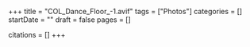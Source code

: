 +++
title = "COL_Dance_Floor_-1.avif"
tags = ["Photos"]
categories = []
startDate = ""
draft = false
pages = []

citations = []
+++
